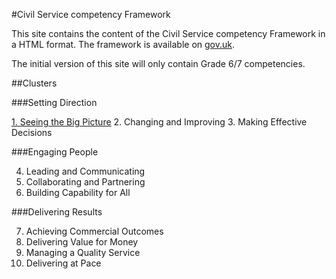 #Civil Service competency Framework

This site contains the content of the Civil Service competency Framework in a HTML format. The framework is available on [gov.uk](https://www.gov.uk/government/publications/civil-service-competency-framework).

The initial version of this site will only contain Grade 6/7 competencies. 

##Clusters

###Setting Direction

[1. Seeing the Big Picture](cscompetencyframwork/seeingthebigpicture)
2. Changing and Improving
3. Making Effective Decisions


###Engaging People

4. Leading and Communicating
5. Collaborating and Partnering
6. Building Capability for All

###Delivering Results

7. Achieving Commercial Outcomes
8. Delivering Value for Money
9. Managing a Quality Service
10. Delivering at Pace
